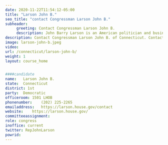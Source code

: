 ```yaml
---
date: 2020-11-22T11:54:12-05:00
title: "Larson John B."
seo_title: "contact Congressman Larson John B."
subheader:
     greeting: Contact Congressman Larson John B. 
     description: John Barry Larson is an American politician and businessman serving as the U.S. Representative for Connecticut's 1st congressional district, serving since 1999. The district is based in the state capital, Hartford. He is a member of the Democratic Party. Larson is the former chairman of the House Democratic Caucus.
description: Contact Congressman Larson John B. of Connecticut. Contact information for Larson John B. includes email address, phone number, and mailing address.
image: larson-john-b.jpeg
video: 
url: /connecticut/larson-john-b/
weight: 1
layout: course_home


####candidate
name:	Larson John B.
state:	Connecticut
district: 1st
party:	Democratic
officeroom:	1501 LHOB
phonenumber:	(202) 225-2265
emailaddress:	https://larson.house.gov/contact
website:	https://larson.house.gov/
committeeassignment: 
role: congress
inoffice: current
twitter: RepJohnLarson
powrid: 
---
```


